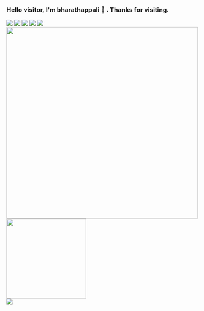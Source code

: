 ### Hello visitor, I'm bharathappali 👋 . Thanks for visiting.

<!--
**bharathappali/bharathappali** is a ✨ _special_ ✨ repository because its `README.md` (this file) appears on your GitHub profile.

Here are some ideas to get you started:

- 🔭 I’m currently working on ...
- 🌱 I’m currently learning ...
- 👯 I’m looking to collaborate on ...
- 🤔 I’m looking for help with ...
- 💬 Ask me about ...
- 📫 How to reach me: ...
- 😄 Pronouns: ...
- ⚡ Fun fact: ...
-->

<a href="https://www.linkedin.com/in/bharathappali/" target="_blank"><img src="https://img.icons8.com/color/48/000000/linkedin.png"/></a>
<a href="https://www.instagram.com/bharathappali/" target="_blank"><img src="https://img.icons8.com/fluency/48/000000/instagram-new.png"/></a>
<a href="https://twitter.com/bharathappali/" target="_blank"><img src="https://img.icons8.com/fluency/48/000000/twitter.png"/></a>
<a href="https://www.youtube.com/channel/UCmfLAifV2UgvqYFBAeb_q0g" target="_blank"><img src="https://img.icons8.com/color/48/000000/youtube--v1.png"/></a>
<a href="mailto:bharath.appali@gmail.com" target="_blank"><img src="https://img.icons8.com/fluency/48/000000/email.png"/></a>
<br>
<img src="https://github-readme-stats.vercel.app/api?username=bharathappali&show_icons=true&count_private=true" width="500" height="auto"/>
<img src="https://github-readme-stats.vercel.app/api/top-langs/?username=bharathappali&layout=compact/" width="208" height="auto"/>
<br>
![](https://github-readme-streak-stats.herokuapp.com/?user=bharathappali&theme=default&hide_border=false)
